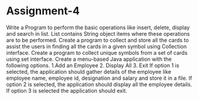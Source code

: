 # Assignment-4
Write a Program to perform the basic operations like insert, delete, display and search in list. List contains String object items where these operations are to be performed.
Create a program to collect and store all the cards to assist the users in finding all the cards in a given symbol using Collection interface.
Create a program to collect unique symbols from a set of cards using set interface.
Create a menu-based Java application with the following options. 1.Add an Employee 2. Display All 3. Exit If option 1 is selected, the application should gather details of the employee like employee name, employee id, designation and salary and store it in a file. If option 2 is selected, the application should display all the employee details. If option 3 is selected the application should exit.

